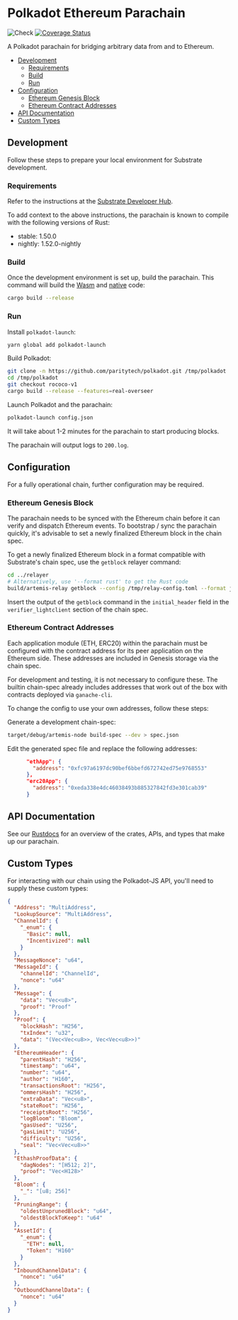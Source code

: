 # Polkadot Ethereum Parachain <!-- omit in toc -->
![Check](https://github.com/Snowfork/polkadot-ethereum/workflows/Check/badge.svg)
[![Coverage Status](https://coveralls.io/repos/github/Snowfork/polkadot-ethereum/badge.svg)](https://coveralls.io/github/Snowfork/polkadot-ethereum)

A Polkadot parachain for bridging arbitrary data from and to Ethereum.

- [Development](#development)
  - [Requirements](#requirements)
  - [Build](#build)
  - [Run](#run)
- [Configuration](#configuration)
  - [Ethereum Genesis Block](#ethereum-genesis-block)
  - [Ethereum Contract Addresses](#ethereum-contract-addresses)
- [API Documentation](#api-documentation)
- [Custom Types](#custom-types)

## Development

Follow these steps to prepare your local environment for Substrate development.

### Requirements

Refer to the instructions at the
[Substrate Developer Hub](https://substrate.dev/docs/en/knowledgebase/getting-started/#manual-installation).

To add context to the above instructions, the parachain is known to compile with the following versions of Rust:
- stable: 1.50.0
- nightly: 1.52.0-nightly

### Build

Once the development environment is set up, build the parachain. This command will build the
[Wasm](https://substrate.dev/docs/en/knowledgebase/advanced/executor#wasm-execution) and
[native](https://substrate.dev/docs/en/knowledgebase/advanced/executor#native-execution) code:

```bash
cargo build --release
```

### Run

Install `polkadot-launch`:

```bash
yarn global add polkadot-launch
```

Build Polkadot:

```bash
git clone -n https://github.com/paritytech/polkadot.git /tmp/polkadot
cd /tmp/polkadot
git checkout rococo-v1
cargo build --release --features=real-overseer
```

Launch Polkadot and the parachain:

```bash
polkadot-launch config.json
```

It will take about 1-2 minutes for the parachain to start producing blocks.

The parachain will output logs to `200.log`.

## Configuration

For a fully operational chain, further configuration may be required.

### Ethereum Genesis Block

The parachain needs to be synced with the Ethereum chain before it can verify and dispatch Ethereum events. To bootstrap / sync the parachain quickly, it's advisable to set a newly finalized Ethereum block in the chain spec.

To get a newly finalized Ethereum block in a format compatible with Substrate's chain spec, use the `getblock` relayer command:
```bash
cd ../relayer
# Alternatively, use '--format rust' to get the Rust code
build/artemis-relay getblock --config /tmp/relay-config.toml --format json
```

Insert the output of the `getblock` command in the `initial_header` field in the `verifier_lightclient` section of the chain spec.

### Ethereum Contract Addresses

Each application module (ETH, ERC20) within the parachain must be configured with the contract address for its peer application on the Ethereum side. These addresses are included in Genesis storage via the chain spec.

For development and testing, it is not necessary to configure these. The builtin chain-spec already includes addresses that work out of the box with contracts deployed via `ganache-cli`.

To change the config to use your own addresses, follow these steps:

Generate a development chain-spec:

```bash
target/debug/artemis-node build-spec --dev > spec.json
```

Edit the generated spec file and replace the following addresses:

```json
      "ethApp": {
        "address": "0xfc97a6197dc90bef6bbefd672742ed75e9768553"
      },
      "erc20App": {
        "address": "0xeda338e4dc46038493b885327842fd3e301cab39"
      }
```

## API Documentation

See our [Rustdocs](https://polkaeth-rustdocs.netlify.app) for an overview of the crates, APIs, and types that make up our parachain.

## Custom Types

For interacting with our chain using the Polkadot-JS API, you'll need to supply these custom types:

```json
{
  "Address": "MultiAddress",
  "LookupSource": "MultiAddress",
  "ChannelId": {
    "_enum": {
      "Basic": null,
      "Incentivized": null
    }
  },
  "MessageNonce": "u64",
  "MessageId": {
    "channelId": "ChannelId",
    "nonce": "u64"
  },
  "Message": {
    "data": "Vec<u8>",
    "proof": "Proof"
  },
  "Proof": {
    "blockHash": "H256",
    "txIndex": "u32",
    "data": "(Vec<Vec<u8>>, Vec<Vec<u8>>)"
  },
  "EthereumHeader": {
    "parentHash": "H256",
    "timestamp": "u64",
    "number": "u64",
    "author": "H160",
    "transactionsRoot": "H256",
    "ommersHash": "H256",
    "extraData": "Vec<u8>",
    "stateRoot": "H256",
    "receiptsRoot": "H256",
    "logBloom": "Bloom",
    "gasUsed": "U256",
    "gasLimit": "U256",
    "difficulty": "U256",
    "seal": "Vec<Vec<u8>>"
  },
  "EthashProofData": {
    "dagNodes": "[H512; 2]",
    "proof": "Vec<H128>"
  },
  "Bloom": {
    "_": "[u8; 256]"
  },
  "PruningRange": {
    "oldestUnprunedBlock": "u64",
    "oldestBlockToKeep": "u64"
  },
  "AssetId": {
    "_enum": {
      "ETH": null,
      "Token": "H160"
    }
  },
  "InboundChannelData": {
    "nonce": "u64"
  },
  "OutboundChannelData": {
    "nonce": "u64"
  }
}
```
